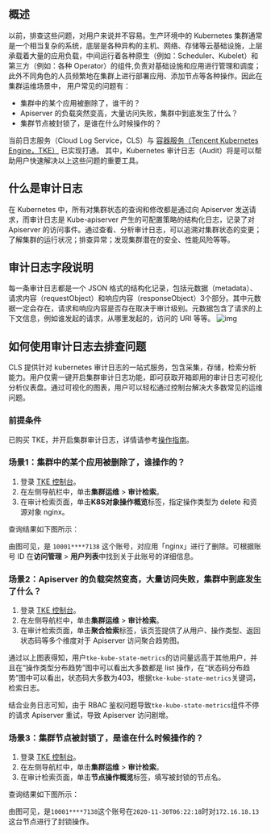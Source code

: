 ## 概述
以前，排查这些问题，对用户来说并不容易。生产环境中的 Kubernetes 集群通常是一个相当复杂的系统，底层是各种异构的主机、网络、存储等云基础设施，上层承载着大量的应用负载，中间运行着各种原生（例如：Scheduler、Kubelet）和第三方（例如：各种 Operator）的组件,负责对基础设施和应用进行管理和调度； 此外不同角色的人员频繁地在集群上进行部署应用、添加节点等各种操作。因此在集群运维场景中， 用户常见的问题有：
- 集群中的某个应用被删除了，谁干的？
- Apiserver 的负载突然变高，大量访问失败，集群中到底发生了什么？
- 集群节点被封锁了，是谁在什么时候操作的？

当前日志服务（Cloud Log Service，CLS）与 [容器服务（Tencent Kubernetes Engine，TKE）](https://console.cloud.tencent.com/tke2/overview) 已实现打通。 其中，Kubernetes 审计日志（Audit）将是可以帮助用户快速解决以上这些问题的重要工具。

## 什么是审计日志

在 Kubernetes 中，所有对集群状态的查询和修改都是通过向 Apiserver 发送请求，而审计日志是 Kube-apiserver 产生的可配置策略的结构化日志，记录了对 Apiserver 的访问事件。通过查看、分析审计日志，可以追溯对集群状态的变更；了解集群的运行状况；排查异常；发现集群潜在的安全、性能风险等等。

## 审计日志字段说明

每一条审计日志都是一个 JSON 格式的结构化记录，包括元数据（metadata）、请求内容（requestObject）和响应内容（responseObject）3个部分。其中元数据一定会存在，请求和响应内容是否存在取决于审计级别。元数据包含了请求的上下文信息，例如谁发起的请求，从哪里发起的，访问的 URI 等等。
![img](https://qcloudimg.tencent-cloud.cn/raw/deb6778abd84883a42c62b1939376f92.png)

## 如何使用审计日志去排查问题

CLS 提供针对 kubernetes 审计日志的一站式服务，包含采集，存储，检索分析能力。用户仅需一键开启集群审计日志功能，即可获取开箱即用的审计日志可视化分析仪表盘。通过可视化的图表，用户可以轻松通过控制台解决大多数常见的运维问题。

### 前提条件

已购买 TKE，并开启集群审计日志，详情请参考[操作指南](https://intl.cloud.tencent.com/document/product/457/38338)。

### 场景1：集群中的某个应用被删除了，谁操作的？

1. 登录 [TKE 控制台](https://console.cloud.tencent.com/tke2/cluster?rid=1)。
2. 在左侧导航栏中，单击**集群运维** > **审计检索**。
3. 在审计检索页面，单击**K8S对象操作概览**标签，指定操作类型为 delete 和资源对象 nginx。

查询结果如下图所示：

由图可见，是 `10001****7138` 这个账号，对应用「nginx」进行了删除。可根据账号 ID 在**访问管理** > **用户列表**中找到关于此账号的详细信息。

### 场景2：Apiserver 的负载突然变高，大量访问失败，集群中到底发生了什么？

1. 登录 [TKE 控制台](https://console.cloud.tencent.com/tke2/cluster?rid=1)。
2. 在左侧导航栏中，单击**集群运维** > **审计检索**。
3. 在审计检索页面，单击**聚合检索**标签，该页签提供了从用户、操作类型、返回状态码等多个维度对于 Apiserver 访问聚合趋势图。

通过以上图表得知，用户`tke-kube-state-metrics`的访问量远高于其他用户，并且在“操作类型分布趋势”图中可以看出大多数都是 list 操作，在“状态码分布趋势”图中可以看出，状态码大多数为403，根据`tke-kube-state-metrics`关键词，检索日志。

结合业务日志可知，由于 RBAC 鉴权问题导致`tke-kube-state-metrics`组件不停的请求 Apiserver 重试，导致 Apiserver 访问剧增。


### 场景3：集群节点被封锁了，是谁在什么时候操作的？

1. 登录 [TKE 控制台](https://console.cloud.tencent.com/tke2/cluster?rid=1)。
2. 在左侧导航栏中，单击**集群运维** > **审计检索**。
3. 在审计检索页面，单击**节点操作概览**标签，填写被封锁的节点名。

查询结果如下图所示：

由图可见，是`10001****7138`这个账号在`2020-11-30T06:22:18`时对`172.16.18.13`这台节点进行了封锁操作。




